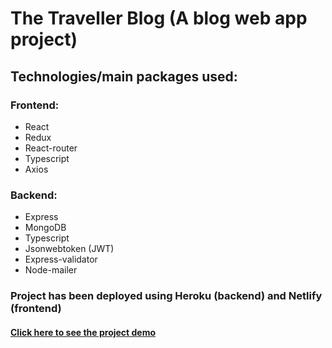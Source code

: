 # The Traveller Blog (A blog web app project)

## Technologies/main packages used:
### Frontend:
* React
* Redux
* React-router
* Typescript
* Axios

### Backend:
* Express
* MongoDB
* Typescript
* Jsonwebtoken (JWT)
* Express-validator
* Node-mailer

### Project has been deployed using Heroku (backend) and Netlify (frontend)
#### [Click here to see the project demo](https://the-traveller-blog.netlify.app/)

